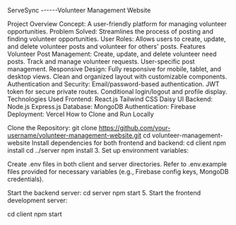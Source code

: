 ServeSync ------Volunteer Management Website

Project Overview
Concept: A user-friendly platform for managing volunteer opportunities.
Problem Solved: Streamlines the process of posting and finding volunteer opportunities.
User Roles: Allows users to create, update, and delete volunteer posts and volunteer for others' posts.
Features
Volunteer Post Management:
Create, update, and delete volunteer need posts.
Track and manage volunteer requests.
User-specific post management.
Responsive Design:
Fully responsive for mobile, tablet, and desktop views.
Clean and organized layout with customizable components.
Authentication and Security:
Email/password-based authentication.
JWT token for secure private routes.
Conditional login/logout and profile display.
Technologies Used
Frontend:
React.js
Tailwind CSS
Daisy UI
Backend:
Node.js
Express.js
Database:
MongoDB
Authentication:
Firebase
Deployment:
Vercel
How to Clone and Run Locally

Clone the Repository: git clone https://github.com/your-username/volunteer-management-website.git cd volunteer-management-website
Install dependencies for both frontend and backend:
cd client npm install cd ../server npm install 3. Set up environment variables:

Create .env files in both client and server directories. Refer to .env.example files provided for necessary variables (e.g., Firebase config keys, MongoDB credentials).

Start the backend server:
cd server npm start 5. Start the frontend development server:

cd client npm start
